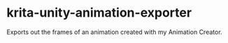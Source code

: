 # krita-unity-animation-exporter
Exports out the frames of an animation created with my Animation Creator.
